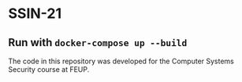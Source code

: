 # SSIN-21

## Run with `docker-compose up --build`

The code in this repository was developed for the Computer Systems Security course at FEUP.

